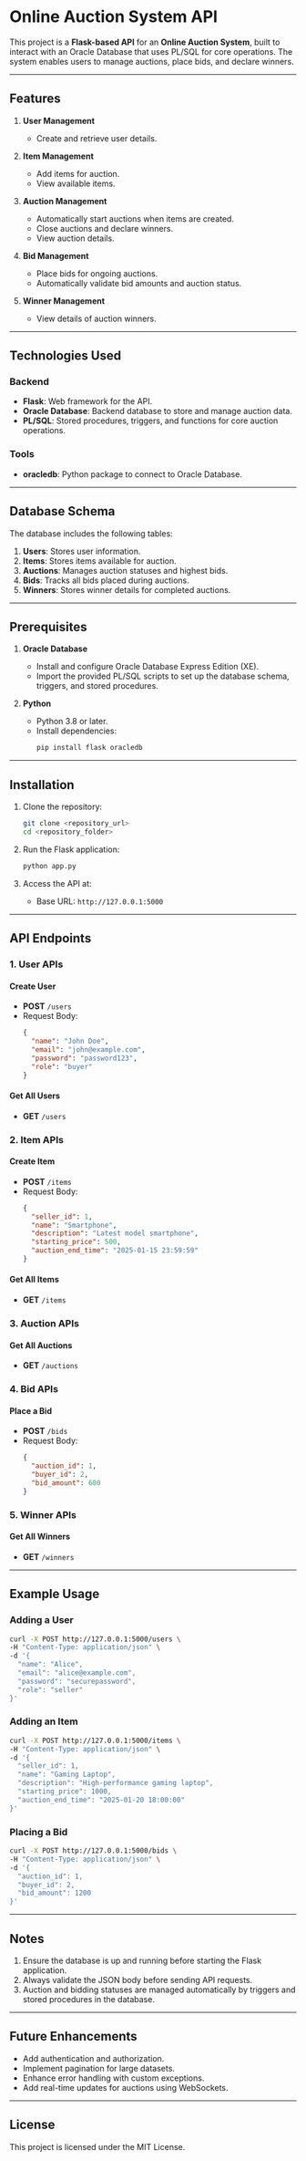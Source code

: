 # Online Auction System API

This project is a **Flask-based API** for an **Online Auction System**, built to interact with an Oracle Database that uses PL/SQL for core operations. The system enables users to manage auctions, place bids, and declare winners.

---

## Features

1. **User Management**
   - Create and retrieve user details.

2. **Item Management**
   - Add items for auction.
   - View available items.

3. **Auction Management**
   - Automatically start auctions when items are created.
   - Close auctions and declare winners.
   - View auction details.

4. **Bid Management**
   - Place bids for ongoing auctions.
   - Automatically validate bid amounts and auction status.

5. **Winner Management**
   - View details of auction winners.

---

## Technologies Used

### Backend
- **Flask**: Web framework for the API.
- **Oracle Database**: Backend database to store and manage auction data.
- **PL/SQL**: Stored procedures, triggers, and functions for core auction operations.

### Tools
- **oracledb**: Python package to connect to Oracle Database.

---

## Database Schema
The database includes the following tables:

1. **Users**: Stores user information.
2. **Items**: Stores items available for auction.
3. **Auctions**: Manages auction statuses and highest bids.
4. **Bids**: Tracks all bids placed during auctions.
5. **Winners**: Stores winner details for completed auctions.

---

## Prerequisites

1. **Oracle Database**
   - Install and configure Oracle Database Express Edition (XE).
   - Import the provided PL/SQL scripts to set up the database schema, triggers, and stored procedures.

2. **Python**
   - Python 3.8 or later.
   - Install dependencies:
     ```bash
     pip install flask oracledb
     ```

---

## Installation

1. Clone the repository:
   ```bash
   git clone <repository_url>
   cd <repository_folder>
   ```

2. Run the Flask application:
   ```bash
   python app.py
   ```

3. Access the API at:
   - Base URL: `http://127.0.0.1:5000`

---

## API Endpoints

### 1. User APIs
#### Create User
- **POST** `/users`
- Request Body:
  ```json
  {
    "name": "John Doe",
    "email": "john@example.com",
    "password": "password123",
    "role": "buyer"
  }
  ```

#### Get All Users
- **GET** `/users`

### 2. Item APIs
#### Create Item
- **POST** `/items`
- Request Body:
  ```json
  {
    "seller_id": 1,
    "name": "Smartphone",
    "description": "Latest model smartphone",
    "starting_price": 500,
    "auction_end_time": "2025-01-15 23:59:59"
  }
  ```

#### Get All Items
- **GET** `/items`

### 3. Auction APIs
#### Get All Auctions
- **GET** `/auctions`

### 4. Bid APIs
#### Place a Bid
- **POST** `/bids`
- Request Body:
  ```json
  {
    "auction_id": 1,
    "buyer_id": 2,
    "bid_amount": 600
  }
  ```

### 5. Winner APIs
#### Get All Winners
- **GET** `/winners`

---

## Example Usage

### Adding a User
```bash
curl -X POST http://127.0.0.1:5000/users \
-H "Content-Type: application/json" \
-d '{
  "name": "Alice",
  "email": "alice@example.com",
  "password": "securepassword",
  "role": "seller"
}'
```

### Adding an Item
```bash
curl -X POST http://127.0.0.1:5000/items \
-H "Content-Type: application/json" \
-d '{
  "seller_id": 1,
  "name": "Gaming Laptop",
  "description": "High-performance gaming laptop",
  "starting_price": 1000,
  "auction_end_time": "2025-01-20 18:00:00"
}'
```

### Placing a Bid
```bash
curl -X POST http://127.0.0.1:5000/bids \
-H "Content-Type: application/json" \
-d '{
  "auction_id": 1,
  "buyer_id": 2,
  "bid_amount": 1200
}'
```

---

## Notes

1. Ensure the database is up and running before starting the Flask application.
2. Always validate the JSON body before sending API requests.
3. Auction and bidding statuses are managed automatically by triggers and stored procedures in the database.

---

## Future Enhancements
- Add authentication and authorization.
- Implement pagination for large datasets.
- Enhance error handling with custom exceptions.
- Add real-time updates for auctions using WebSockets.

---

## License
This project is licensed under the MIT License.

